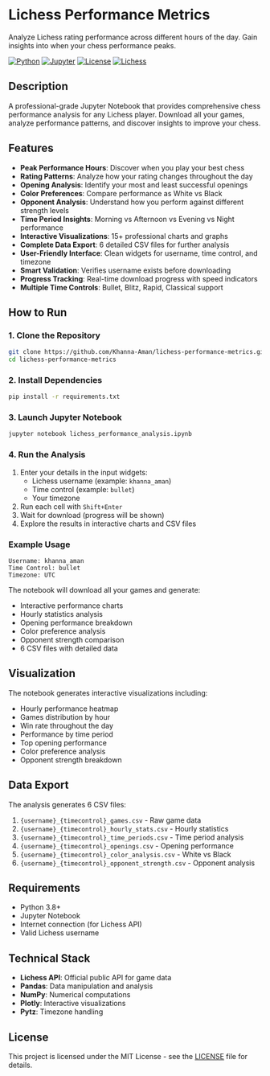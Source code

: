 # Lichess Performance Metrics

Analyze Lichess rating performance across different hours of the day. Gain insights into when your chess performance peaks.

[![Python](https://img.shields.io/badge/Python-3.8+-blue.svg)](https://python.org)
[![Jupyter](https://img.shields.io/badge/Jupyter-Notebook-orange.svg)](https://jupyter.org)
[![License](https://img.shields.io/badge/License-MIT-green.svg)](LICENSE)
[![Lichess](https://img.shields.io/badge/Lichess-API-brown.svg)](https://lichess.org/api)

## Description

A professional-grade Jupyter Notebook that provides comprehensive chess performance analysis for any Lichess player. Download all your games, analyze performance patterns, and discover insights to improve your chess.

## Features

- **Peak Performance Hours**: Discover when you play your best chess
- **Rating Patterns**: Analyze how your rating changes throughout the day
- **Opening Analysis**: Identify your most and least successful openings
- **Color Preferences**: Compare performance as White vs Black
- **Opponent Analysis**: Understand how you perform against different strength levels
- **Time Period Insights**: Morning vs Afternoon vs Evening vs Night performance
- **Interactive Visualizations**: 15+ professional charts and graphs
- **Complete Data Export**: 6 detailed CSV files for further analysis
- **User-Friendly Interface**: Clean widgets for username, time control, and timezone
- **Smart Validation**: Verifies username exists before downloading
- **Progress Tracking**: Real-time download progress with speed indicators
- **Multiple Time Controls**: Bullet, Blitz, Rapid, Classical support

## How to Run

### 1. Clone the Repository
```bash
git clone https://github.com/Khanna-Aman/lichess-performance-metrics.git
cd lichess-performance-metrics
```

### 2. Install Dependencies
```bash
pip install -r requirements.txt
```

### 3. Launch Jupyter Notebook
```bash
jupyter notebook lichess_performance_analysis.ipynb
```

### 4. Run the Analysis
1. Enter your details in the input widgets:
   - Lichess username (example: `khanna_aman`)
   - Time control (example: `bullet`)
   - Your timezone
2. Run each cell with `Shift+Enter`
3. Wait for download (progress will be shown)
4. Explore the results in interactive charts and CSV files

### Example Usage
```
Username: khanna_aman
Time Control: bullet
Timezone: UTC
```

The notebook will download all your games and generate:
- Interactive performance charts
- Hourly statistics analysis
- Opening performance breakdown
- Color preference analysis
- Opponent strength comparison
- 6 CSV files with detailed data

## Visualization

The notebook generates interactive visualizations including:
- Hourly performance heatmap
- Games distribution by hour
- Win rate throughout the day
- Performance by time period
- Top opening performance
- Color preference analysis
- Opponent strength breakdown

## Data Export

The analysis generates 6 CSV files:
1. `{username}_{timecontrol}_games.csv` - Raw game data
2. `{username}_{timecontrol}_hourly_stats.csv` - Hourly statistics
3. `{username}_{timecontrol}_time_periods.csv` - Time period analysis
4. `{username}_{timecontrol}_openings.csv` - Opening performance
5. `{username}_{timecontrol}_color_analysis.csv` - White vs Black
6. `{username}_{timecontrol}_opponent_strength.csv` - Opponent analysis

## Requirements

- Python 3.8+
- Jupyter Notebook
- Internet connection (for Lichess API)
- Valid Lichess username

## Technical Stack

- **Lichess API**: Official public API for game data
- **Pandas**: Data manipulation and analysis
- **NumPy**: Numerical computations
- **Plotly**: Interactive visualizations
- **Pytz**: Timezone handling

## License

This project is licensed under the MIT License - see the [LICENSE](LICENSE) file for details.



